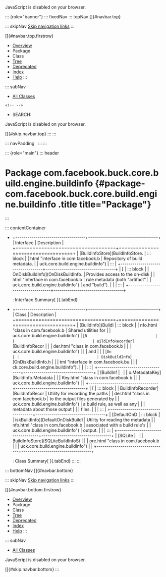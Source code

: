 <div>

JavaScript is disabled on your browser.

</div>

::: {role="banner"}
::: fixedNav
::: topNav
[]{#navbar.top}

::: skipNav
[Skip navigation links](#skip.navbar.top "Skip navigation links")
:::

[]{#navbar.top.firstrow}

-   [Overview](../../../../../../../index.html)
-   Package
-   Class
-   [Tree](package-tree.html)
-   [Deprecated](../../../../../../../deprecated-list.html)
-   [Index](../../../../../../../index-all.html)
-   [Help](../../../../../../../help-doc.html)
:::

::: subNav
-   [All Classes](../../../../../../../allclasses.html)

```{=html}
<!-- -->
```
-   SEARCH:

<div>

<div>

JavaScript is disabled on your browser.

</div>

</div>

[]{#skip.navbar.top}
:::
:::

::: navPadding
 
:::
:::

::: {role="main"}
::: header
# Package com.facebook.buck.core.build.engine.buildinfo {#package-com.facebook.buck.core.build.engine.buildinfo .title title="Package"}
:::

::: contentContainer
-   +-----------------------------------+-----------------------------------+
    | Interface                         | Description                       |
    +===================================+===================================+
    | [BuildInfoStore](BuildInfoStore.  | ::: block                         |
    | html "interface in com.facebook.b | Repository of build metadata.     |
    | uck.core.build.engine.buildinfo") | :::                               |
    +-----------------------------------+-----------------------------------+
    | [                                 | ::: block                         |
    | OnDiskBuildInfo](OnDiskBuildInfo. | Provides access to the on-disk    |
    | html "interface in com.facebook.b | rule metadata (both \"artifact\"  |
    | uck.core.build.engine.buildinfo") | and \"build\").                   |
    |                                   | :::                               |
    +-----------------------------------+-----------------------------------+

    : Interface Summary[ ]{.tabEnd}

-   +-----------------------------------+-----------------------------------+
    | Class                             | Description                       |
    +===================================+===================================+
    | [BuildInfo](BuildI                | ::: block                         |
    | nfo.html "class in com.facebook.b | Shared utilities for              |
    | uck.core.build.engine.buildinfo") | [`B                               |
    |                                   | uildInfoRecorder`](BuildInfoRecor |
    |                                   | der.html "class in com.facebook.b |
    |                                   | uck.core.build.engine.buildinfo") |
    |                                   | and                               |
    |                                   | [`On                              |
    |                                   | DiskBuildInfo`](OnDiskBuildInfo.h |
    |                                   | tml "interface in com.facebook.bu |
    |                                   | ck.core.build.engine.buildinfo"). |
    |                                   | :::                               |
    +-----------------------------------+-----------------------------------+
    | [BuildInf                         |                                   |
    | o.MetadataKey](BuildInfo.Metadata |                                   |
    | Key.html "class in com.facebook.b |                                   |
    | uck.core.build.engine.buildinfo") |                                   |
    +-----------------------------------+-----------------------------------+
    | [                                 | ::: block                         |
    | BuildInfoRecorder](BuildInfoRecor | Utility for recording the paths   |
    | der.html "class in com.facebook.b | to the output files generated by  |
    | uck.core.build.engine.buildinfo") | a build rule, as well as any      |
    |                                   | metadata about those output       |
    |                                   | files.                            |
    |                                   | :::                               |
    +-----------------------------------+-----------------------------------+
    | [DefaultOnD                       | ::: block                         |
    | iskBuildInfo](DefaultOnDiskBuildI | Utility for reading the metadata  |
    | nfo.html "class in com.facebook.b | associated with a build rule\'s   |
    | uck.core.build.engine.buildinfo") | output.                           |
    |                                   | :::                               |
    +-----------------------------------+-----------------------------------+
    | [SQLite                           |                                   |
    | BuildInfoStore](SQLiteBuildInfoSt |                                   |
    | ore.html "class in com.facebook.b |                                   |
    | uck.core.build.engine.buildinfo") |                                   |
    +-----------------------------------+-----------------------------------+

    : Class Summary[ ]{.tabEnd}
:::
:::

::: bottomNav
[]{#navbar.bottom}

::: skipNav
[Skip navigation links](#skip.navbar.bottom "Skip navigation links")
:::

[]{#navbar.bottom.firstrow}

-   [Overview](../../../../../../../index.html)
-   Package
-   Class
-   [Tree](package-tree.html)
-   [Deprecated](../../../../../../../deprecated-list.html)
-   [Index](../../../../../../../index-all.html)
-   [Help](../../../../../../../help-doc.html)
:::

::: subNav
-   [All Classes](../../../../../../../allclasses.html)

<div>

<div>

JavaScript is disabled on your browser.

</div>

</div>

[]{#skip.navbar.bottom}
:::
